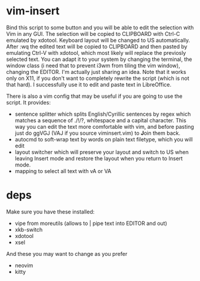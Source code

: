 # vim-insert
Bind this script to some button and you will be able to edit the selection with Vim in any GUI. The selection will be copied to CLIPBOARD with Ctrl-C emulated by xdotool.
Keyboard layout will be changed to US automatically.
After :wq the edited text will be copied to CLIPBOARD and then pasted by emulating Ctrl-V with xdotool, which most likely will replace the previosly selected text.
You can adapt it to your system by changing the terminal, the window class (i need that to prevent i3wm from tiling the vim window), changing the EDITOR.
I'm actually just sharing an idea.
Note that it works only on X11, if you don't want to completely rewrite the script (which is not that hard).
I successfully use it to edit and paste text in LibreOffice. 

There is also a vim config that may be useful if you are going to use the script. It provides: 
* sentence splitter which splits English/Cyrillic sentences by regex which matches a sequence of ./!/?, whitespace and a capital character. This way you can edit the text more comfortable with vim, and before pasting just do ggVGJ (VAJ if you source viminsert.vim) to **J**oin them back.
* autocmd to soft-wrap text by words on plain text filetype, which you will edit
* layout switcher which will preserve your layout and switch to US when leaving Insert mode and restore the layout when you return to Insert mode.
* mapping to select all text with vA or VA

# deps
Make sure you have these installed:
* vipe from moreutils (allows to | pipe text into EDITOR and out)
* xkb-switch
* xdotool
* xsel

And these you may want to change as you prefer
* neovim
* kitty
